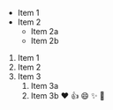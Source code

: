 * Item 1
* Item 2
  * Item 2a
  * Item 2b
1. Item 1
2. Item 2
3. Item 3
   1. Item 3a
   2. Item 3b
:heart:
:+1:
:smile:
:sparkles:
:tada:
